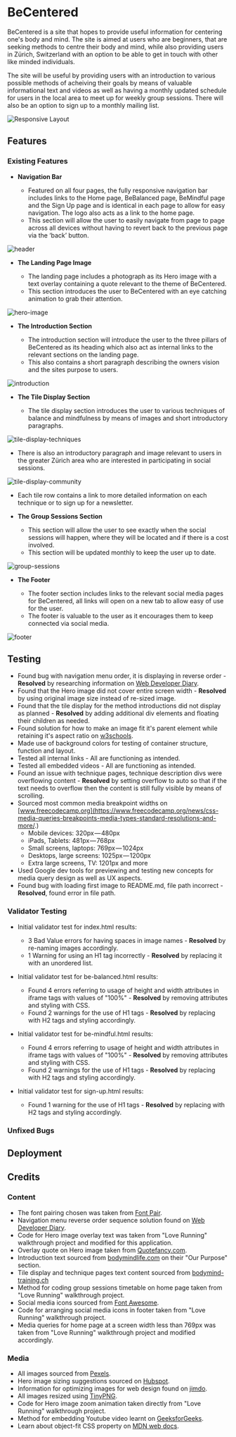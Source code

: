 # BeCentered

BeCentered is a site that hopes to provide useful information for centering one's body and mind. The site is aimed at users who are beginners, that are seeking methods to centre their body and mind, while also providing users in Zürich, Switzerland with an option to be able to get in touch with other like minded individuals.

The site will be useful by providing users with an introduction to various possible methods of acheiving their goals by means of valuable informational text and videos as well as having a monthly updated schedule for users in the local area to meet up for weekly group sessions. There will also be an option to sign up to a monthly mailing list.

![Responsive Layout](/assets/images/responsive-layout.png)

## Features

### Existing Features

- __Navigation Bar__

  - Featured on all four pages, the fully responsive navigation bar includes links to the Home page, BeBalanced page, BeMindful page and the Sign Up page and is identical in each page to allow for easy navigation. The logo also acts as a link to the home page.
  - This section will allow the user to easily navigate from page to page across all devices without having to revert back to the previous page via the ‘back’ button.

![header](/assets/images/header.png)

- __The Landing Page Image__

  - The landing page includes a photograph as its Hero image with a text overlay containing a quote relevant to the theme of BeCentered. 
  - This section introduces the user to BeCentered with an eye catching animation to grab their attention.

![hero-image](/assets/images/hero-image-sample.png)

- __The Introduction Section__

  - The introduction section will introduce the user to the three pillars of BeCentered as its heading which also act as internal links to the relevant sections on the landing page. 
  - This also contains a short paragraph describing the owners vision and the sites purpose to users.

![introduction](/assets/images/introduction-section.png)

- __The Tile Display Section__

  - The tile display section introduces the user to various techniques of balance and mindfulness by means of images and short introductory paragraphs.

![tile-display-techniques](/assets/images/tile-display-techniques.png)

  - There is also an introductory paragraph and image relevant to users in the greater Zürich area who are interested in participating in social sessions.

![tile-display-community](/assets/images/tile-display-community.png)

  - Each tile row contains a link to more detailed information on each technique or to sign up for a newsletter.

- __The Group Sessions Section__

  - This section will allow the user to see exactly when the social sessions will happen, where they will be located and if there is a cost involved. 
  - This section will be updated monthly to keep the user up to date.

![group-sessions](/assets/images/tile-display-group-sessions.png)

- __The Footer__ 

  - The footer section includes links to the relevant social media pages for BeCentered, all links will open on a new tab to allow easy of use for the user. 
  - The footer is valuable to the user as it encourages them to keep connected via social media.

![footer](/assets/images/footer.png)


## Testing

- Found bug with navigation menu order, it is displaying in reverse order - **Resolved** by researching information on [Web Developer Diary](http://nambiara.blogspot.com/2010/10/float-right-without-changing-order.html).
- Found that the Hero image did not cover entire screen width - **Resolved** by using original image size instead of re-sized image.
- Found that the tile display for the method introductions did not display as planned - **Resolved** by adding additional div elements and floating their children as needed.
- Found solution for how to make an image fit it's parent element while retaining it's aspect ratio on [w3schools](https://www.w3schools.com/css/css3_object-fit.asp).
- Made use of background colors for testing of container structure, function and layout.
- Tested all internal links - All are functioning as intended.
- Tested all embedded videos - All are functioning as intended.
- Found an issue with technique pages, technique description divs were overflowing content - **Resolved** by setting overflow to auto so that if the text needs to overflow then the content is still fully visible by means of scrolling.
- Sourced most common media breakpoint widths on [www.freecodecamp.org](https://www.freecodecamp.org/news/css-media-queries-breakpoints-media-types-standard-resolutions-and-more/.)
  - Mobile devices: 320px — 480px
  - iPads, Tablets: 481px — 768px
  - Small screens, laptops: 769px — 1024px
  - Desktops, large screens: 1025px — 1200px
  - Extra large screens, TV: 1201px and more
- Used Google dev tools for previewing and testing new concepts for media query design as well as UX aspects.
- Found bug with loading first image to README.md, file path incorrect - **Resolved**, found error in file path.

### Validator Testing

- Initial validator test for index.html results:
  - 3 Bad Value errors for having spaces in image names - **Resolved** by re-naming images accordingly.
  - 1 Warning for using an H1 tag incorrectly - **Resolved** by replacing it with an unordered list.

- Initial validator test for be-balanced.html results:
  - Found 4 errors referring to usage of height and width attributes in iframe tags with values of "100%" - **Resolved** by removing attributes and styling with CSS.
  - Found 2 warnings for the use of H1 tags - **Resolved** by replacing with H2 tags and styling accordingly.

- Initial validator test for be-mindful.html results:
  - Found 4 errors referring to usage of height and width attributes in iframe tags with values of "100%" - **Resolved** by removing attributes and styling with CSS.
  - Found 2 warnings for the use of H1 tags - **Resolved** by replacing with H2 tags and styling accordingly.

- Initial validator test for sign-up.html results:
  - Found 1 warning for the use of H1 tags - **Resolved** by replacing with H2 tags and styling accordingly.

### Unfixed Bugs

## Deployment

## Credits

### Content

- The font pairing chosen was taken from [Font Pair](https://www.fontpair.co/all).
- Navigation menu reverse order sequence solution found on [Web Developer Diary](http://nambiara.blogspot.com/2010/10/float-right-without-changing-order.html).
- Code for Hero image overlay text was taken from "Love Running" walkthrough project and modified for this application.
- Overlay quote on Hero image taken from [Quotefancy.com](https://quotefancy.com/quote/1488144/Rajneesh-Enjoyment-is-just-the-sound-of-being-centered).
- Introduction text sourced from [bodymindlife.com](https://www.bodymindlife.com/about) on their "Our Purpose" section.
- Tile display and technique pages text content sourced from [bodymind-training.ch](https://www.bodymind-training.ch/techniken/mind-balancing/)
- Method for coding group sessions timetable on home page taken from "Love Running" walkthrough project.
- Social media icons sourced from [Font Awesome](https://fontawesome.com).
- Code for arranging social media icons in footer taken from "Love Running" walkthrough project.
- Media queries for home page at a screen width less than 769px was taken from "Love Running" walkthrough project and modified accordingly.

### Media

- All images sourced from [Pexels](https://www.pexels.com).
- Hero image sizing suggestions sourced on [Hubspot](https://blog.hubspot.com/marketing/hero-image).
- Information for optimizing images for web design found on [jimdo](https://www.jimdo.com/blog/optimize-website-images-for-better-design-seo/).
- All images resized using [TinyPNG](https://tinypng.com/).
- Code for Hero image zoom animation taken directly from "Love Running" walkthrough project.
- Method for embedding Youtube video learnt on [GeeksforGeeks](https://www.geeksforgeeks.org/html-adding-youtube-videos/).
- Learn about object-fit CSS property on [MDN web docs](https://developer.mozilla.org/en-US/docs/Web/CSS/object-fit).